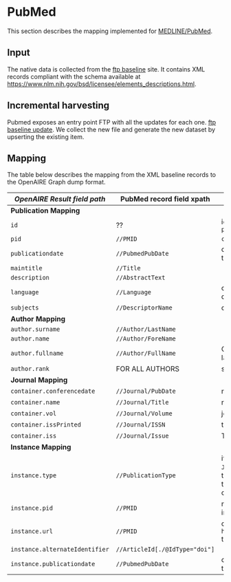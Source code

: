 # PubMed

This section describes the mapping implemented for [MEDLINE/PubMed](https://pubmed.ncbi.nlm.nih.gov/).

## Input

The native data is collected from the [ftp baseline](https://ftp.ncbi.nlm.nih.gov/pubmed/baseline/) site. 
It contains XML records compliant with the schema available at https://www.nlm.nih.gov/bsd/licensee/elements_descriptions.html.

## Incremental harvesting
Pubmed exposes an entry point FTP with all the updates for each one. [ftp baseline update](https://ftp.ncbi.nlm.nih.gov/pubmed/updatefiles/). We collect the new file and generate the new dataset by upserting the existing item.
## Mapping

The table below describes the mapping from the XML baseline records to the OpenAIRE Graph dump format.


| *OpenAIRE Result field path*   | PubMed record field xpath      | Notes                                                                                                                                                         |
|--------------------------------|--------------------------------|---------------------------------------------------------------------------------------------------------------------------------------------------------------|
| **Publication Mapping**        |                                |                                                                                                                                                               |
| `id`                           | ??                             | id in the form `pmid_________::md5(pmid)`                                                                                                                     |
| `pid`                          | `//PMID`                       | `classid = classname = pmid`                                                                                                                                  |
| `publicationdate`              | `//PubmedPubDate`              | clean and normalize the format of the date to be YYYY-mm-dd                                                                                                   |
| `maintitle`                    | `//Title`                      |                                                                                                                                                               |
| `description`                  | `//AbstractText`               |                                                                                                                                                               |
| `language`                     | `//Language`                   | cleaning vocabulary -> dnet:languages                                                                                                                         |
| `subjects`                     | `//DescriptorName`             | classId, className = keyword                                                                                                                                  |
| **Author Mapping**             |                                |                                                                                                                                                               |
| `author.surname`               | `//Author/LastName`            |                                                                                                                                                               |
| `author.name`                  | `//Author/ForeName`            |                                                                                                                                                               |
| `author.fullname`              | `//Author/FullName`            | Concatenation of forename + lastName if exist                                                                                                                 |
| `author.rank`                  | FOR ALL AUTHORS                | sequential number starting from 1                                                                                                                             |
| **Journal Mapping**            |                                |                                                                                                                                                               |
| `container.conferencedate`     | `//Journal/PubDate`            | map the date of the Journal                                                                                                                                   |
| `container.name`               | `//Journal/Title`              | name of the journal                                                                                                                                           |
| `container.vol`                | `//Journal/Volume`             | journal volume                                                                                                                                                |
| `container.issPrinted`         | `//Journal/ISSN`               | the journal issn                                                                                                                                                        |
| `container.iss`                | `//Journal/Issue`              | The journal issue                                                                                                                                             |
| **Instance Mapping**           |                                |                                                                                                                                                               |
| `instance.type`                | `//PublicationType`            | if the article contains the typology `Journal Article` then we apply this type else We have to find a terms that match the vocabulary otherwise we discard it |
| `instance.pid`                 | `//PMID`                       | map the pmid in the pid in the instance                                                                                                                       |
| `instance.url`                 | `//PMID`                       | creates the URL by prepending `https://pubmed.ncbi.nlm.nih.gov/` to the PMId                                                                                  |
| `instance.alternateIdentifier` | `//ArticleId[./@IdType="doi"]` |                                                                                                                                                               |
| `instance.publicationdate`     | `//PubmedPubDate`              |   clean and normalize the format of the date to be YYYY-mm-dd                                                                                                 |